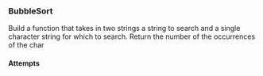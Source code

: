 ### BubbleSort

Build a function that takes in two strings a string to search and a single character string for which to search. Return the number of the occurrences of the char

#### Attempts
